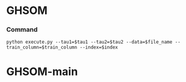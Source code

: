 # GHSOM

### Command
```
python execute.py --tau1=$tau1 --tau2=$tau2 --data=$file_name --train_column=$train_column --index=$index
```
# GHSOM-main
